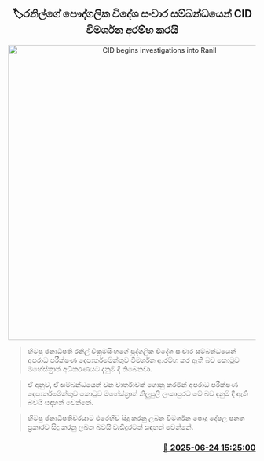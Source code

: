 <p align='center'><b><h2 align='center' title='CID begins investigations into Ranil's personal foreign trips'>🏷රනිල්ගේ පෞද්ගලික විදේශ සංචාර සම්බන්ධයෙන් CID විමර්ශන අරම්භ කරයි</h2></b></p>
<p align='center'><img src='https://helakuru.sgp1.cdn.digitaloceanspaces.com/esana/images/lib/ranil-wee-mol-archived.jpg' width='600' alt='CID begins investigations into Ranil's personal foreign trips'></p>

> හිටපු ජනාධිපති රනිල් වික්‍රමසිංහගේ පුද්ගලික විදේශ සංචාර සම්බන්ධයෙන් අපරාධ පරීක්ෂණ දෙපාර්තමේන්තුව විමර්ශන ආරම්භ කර ඇති බව කොටුව මහේස්ත්‍රාත් අධිකරණයට දැනුම් දී තිබෙනවා.

> ඒ අනුව, ඒ සම්බන්ධයෙන් වන වාර්තාවක් ගොනු කරමින් අපරාධ පරීක්ෂණ දෙපාර්තමේන්තුව කොටුව මහේස්ත්‍රාත් නිලුපුලී ලංකාපුරට මේ බව දැනුම් දී ඇති බවයි සඳහන් වෙන්නේ.

> හිටපු ජනාධිපතිවරයාට එරෙහිව සිදු කරනු ලබන විමර්ශන පොදු දේපල පනත ප්‍රකාරව සිදු කරනු ලබන බවයි වැඩිදුරටත් සඳහන් වෙන්නේ.



<h3 align='right'><a href='https://www.helakuru.lk/esana/p/111305/'>📅 2025-06-24 15:25:00</a></h3>
